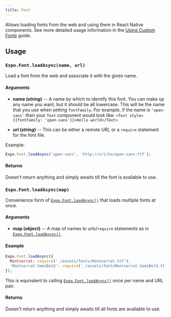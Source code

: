```yaml
---
title: Font
---
```


Allows loading fonts from the web and using them in React Native components. See more detailed usage information in the [Using Custom Fonts](../guides/using-custom-fonts.html#using-custom-fonts) guide.

## Usage

### `Expo.Font.loadAsync(name, url)`

Load a font from the web and associate it with the given name.

#### Arguments

-   **name (_string_)** -- A name by which to identify this font. You can make up any name you want, but it should be all lowercase. This will be the name that you use when setting `fontFamily`. For example, if the name is `'open-sans'` then your `Text` component would look like: `<Text style={{fontFamily: 'open-sans'}}>Hello world</Text>`

- **url (_string_)** -- This can be either a remote URL or a `require` statement for the font file.

Example:

```js
Expo.Font.loadAsync('open-sans', 'http://url/to/open-sans.ttf');
```

#### Returns

Doesn't return anything and simply awaits till the font is available to use.

### `Expo.Font.loadAsync(map)`

Convenience form of [`Expo.Font.loadAsync()`](#expofontloadasync "Expo.Font.loadAsync") that loads multiple fonts at once.

#### Arguments

-   **map (_object_)** -- A map of names to urls/`require` statements as in [`Expo.Font.loadAsync()`](#expofontloadasync "Expo.Font.loadAsync").

#### Example

```javascript
Expo.Font.loadAsync({
  Montserrat: require('./assets/fonts/Montserrat.ttf'),
  'Montserrat-SemiBold': require('./assets/fontsMontserrat-SemiBold.ttf'),
});
```

This is equivalent to calling [`Expo.Font.loadAsync()`](#expofontloadasync "Expo.Font.loadAsync") once per name and URL pair.

#### Returns

Doesn't return anything and simply awaits till all fonts are available to use.

